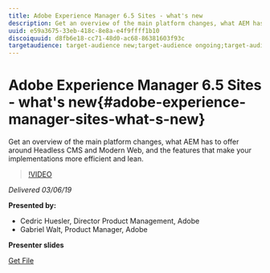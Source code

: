 ```yaml
---
title: Adobe Experience Manager 6.5 Sites - what's new
description: Get an overview of the main platform changes, what AEM has to offer around Headless CMS and Modern Web, and the features that make your implementations more efficient and lean.
uuid: e59a3675-33eb-418c-8e8a-e4f9ffff1b10
discoiquuid: d8fb6e18-cc71-48d0-ac68-86381603f93c
targetaudience: target-audience new;target-audience ongoing;target-audience upgrader
---
```

# Adobe Experience Manager 6.5 Sites - what's new{#adobe-experience-manager-sites-what-s-new}

Get an overview of the main platform changes, what AEM has to offer around Headless CMS and Modern Web, and the features that make your implementations more efficient and lean.

>[!VIDEO](https://video.tv.adobe.com/v/26368/?quality=9)

*Delivered 03/06/19*

**Presented by:**

* Cedric Huesler, Director Product Management, Adobe
* Gabriel Walt, Product Manager, Adobe

**Presenter slides**

[Get File](assets/aem65-whatsnewgem-march6.pdf)
